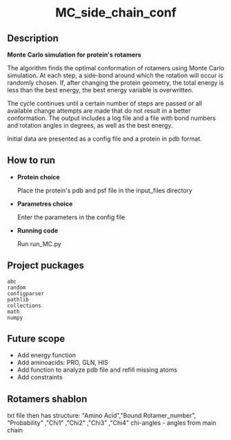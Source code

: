 <h1 align="center">MC_side_chain_conf</h1>
<h2 align="center">

## Description
  
**Monte Carlo simulation for protein's rotamers**
  
  The algorithm finds the optimal conformation of rotamers using Monte Carlo simulation. At each step, a side-bond around which the rotation will occur is randomly chosen. If, after changing the protein geometry, the total energy is less than the best energy, the best energy variable is overwritten.
  
  The cycle continues until a certain number of steps are passed or all available change attempts are made that do not result in a better conformation.
The output includes a log file and a file with bond numbers and rotation angles in degrees, as well as the best energy.
  
  Initial data are presented as a config file and a protein in pdb format. 

## How to run
  - **Protein choice** 
  
    Place the protein's pdb and psf file in the input_files directory
  - **Parametres choice**
    
    Enter the parameters in the config file
  - **Running code**
  
    Run run_MC.py

## Project puckages

```
abc
random
configparser
pathlib
collections
math
numpy
```

## Future scope

- Add energy function
- Add aminoacids: PRO, GLN, HIS
- Add function to analyze pdb file and refill missing atoms
- Add constraints

## Rotamers shablon
txt file then has structure:
"Amino Acid","Bound Rotamer_number", "Probability" ,"Chi1" ,"Chi2" ,"Chi3" ,"Chi4"
chi-angles - angles from main chain
